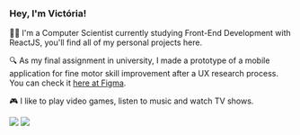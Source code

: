 ### Hey, I'm Victória! 

👩‍💻 I'm a Computer Scientist currently studying Front-End Development with ReactJS, you'll find all of my personal projects here.

🔍 As my final assignment in university, I made a prototype of a mobile application for fine motor skill improvement after a UX research process. You can check it [here at Figma](https://www.figma.com/file/lT8J78eEVur6jFRCSmFTRE/tcc-2.0?node-id=0%3A1&t=qbzoDa7vsbfdLWij-1).

🎮 I like to play video games, listen to music and watch TV shows.

[<img src="https://img.shields.io/badge/linkedin-%230077B5.svg?&style=for-the-badge&logo=linkedin&logoColor=white" />](https://www.linkedin.com/in/victoria-martins13/)
[<img src = "https://img.shields.io/badge/instagram-%23E4405F.svg?&style=for-the-badge&logo=instagram&logoColor=white">](https://www.instagram.com/victoria_martinss/)
